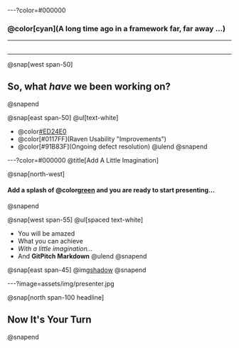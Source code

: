 ---?color=#000000

### @color[cyan](**A long time ago in a framework far, far away ...**)

---

## <new-team-member name="@color[#3832ea](Lorraine)">
## </new-team-member>

---
@snap[west span-50]
## So, what _have_ we been working on?
@snapend

@snap[east span-50]
@ul[text-white]
- @color[#ED24E0](Localisation)
- @color[#0117FF](Raven Usability "Improvements")
- @color[#91B83F](Ongoing defect resolution)
@ulend
@snapend

---?color=#000000
@title[Add A Little Imagination]

@snap[north-west]
#### Add a splash of @color[green](**color**) and you are ready to start presenting...
@snapend

@snap[west span-55]
@ul[spaced text-white]
- You will be amazed
- What you can achieve
- *With a little imagination...*
- And **GitPitch Markdown**
@ulend
@snapend

@snap[east span-45]
@img[shadow](assets/img/conference.png)
@snapend

---?image=assets/img/presenter.jpg

@snap[north span-100 headline]
## Now It's Your Turn
@snapend


